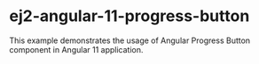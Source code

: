 # ej2-angular-11-progress-button
This example demonstrates the usage of Angular  Progress Button component in Angular 11 application.
